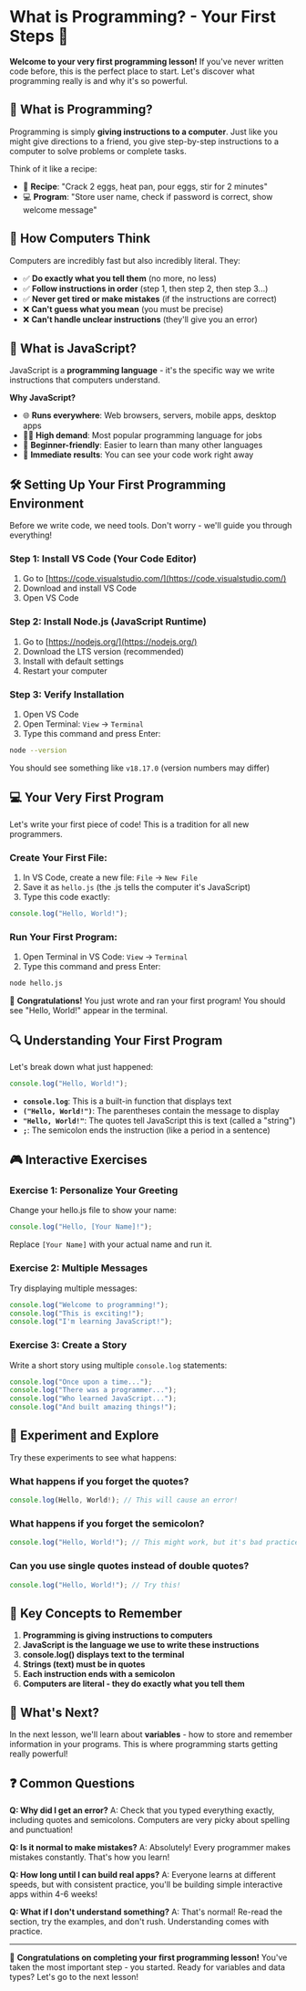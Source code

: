 # What is Programming? - Your First Steps 🎯

**Welcome to your very first programming lesson!** If you've never written code before, this is the perfect place to start. Let's discover what programming really is and why it's so powerful.

## 🤔 What is Programming?

Programming is simply **giving instructions to a computer**. Just like you might give directions to a friend, you give step-by-step instructions to a computer to solve problems or complete tasks.

Think of it like a recipe:

- 🍳 **Recipe**: "Crack 2 eggs, heat pan, pour eggs, stir for 2 minutes"
- 💻 **Program**: "Store user name, check if password is correct, show welcome message"

## 🧠 How Computers Think

Computers are incredibly fast but also incredibly literal. They:

- ✅ **Do exactly what you tell them** (no more, no less)
- ✅ **Follow instructions in order** (step 1, then step 2, then step 3...)
- ✅ **Never get tired or make mistakes** (if the instructions are correct)
- ❌ **Can't guess what you mean** (you must be precise)
- ❌ **Can't handle unclear instructions** (they'll give you an error)

## 🌟 What is JavaScript?

JavaScript is a **programming language** - it's the specific way we write instructions that computers understand.

**Why JavaScript?**

- 🌐 **Runs everywhere**: Web browsers, servers, mobile apps, desktop apps
- 👨‍💼 **High demand**: Most popular programming language for jobs
- 🚀 **Beginner-friendly**: Easier to learn than many other languages
- 🎨 **Immediate results**: You can see your code work right away

## 🛠️ Setting Up Your First Programming Environment

Before we write code, we need tools. Don't worry - we'll guide you through everything!

### Step 1: Install VS Code (Your Code Editor)

1. Go to [https://code.visualstudio.com/](https://code.visualstudio.com/)
2. Download and install VS Code
3. Open VS Code

### Step 2: Install Node.js (JavaScript Runtime)

1. Go to [https://nodejs.org/](https://nodejs.org/)
2. Download the LTS version (recommended)
3. Install with default settings
4. Restart your computer

### Step 3: Verify Installation

1. Open VS Code
2. Open Terminal: `View` → `Terminal`
3. Type this command and press Enter:

```bash
node --version
```

You should see something like `v18.17.0` (version numbers may differ)

## 💻 Your Very First Program

Let's write your first piece of code! This is a tradition for all new programmers.

### Create Your First File:

1. In VS Code, create a new file: `File` → `New File`
2. Save it as `hello.js` (the .js tells the computer it's JavaScript)
3. Type this code exactly:

```javascript
console.log("Hello, World!");
```

### Run Your First Program:

1. Open Terminal in VS Code: `View` → `Terminal`
2. Type this command and press Enter:

```bash
node hello.js
```

🎉 **Congratulations!** You just wrote and ran your first program! You should see "Hello, World!" appear in the terminal.

## 🔍 Understanding Your First Program

Let's break down what just happened:

```javascript
console.log("Hello, World!");
```

- **`console.log`**: This is a built-in function that displays text
- **`("Hello, World!")`**: The parentheses contain the message to display
- **`"Hello, World!"`**: The quotes tell JavaScript this is text (called a "string")
- **`;`**: The semicolon ends the instruction (like a period in a sentence)

## 🎮 Interactive Exercises

### Exercise 1: Personalize Your Greeting

Change your hello.js file to show your name:

```javascript
console.log("Hello, [Your Name]!");
```

Replace `[Your Name]` with your actual name and run it.

### Exercise 2: Multiple Messages

Try displaying multiple messages:

```javascript
console.log("Welcome to programming!");
console.log("This is exciting!");
console.log("I'm learning JavaScript!");
```

### Exercise 3: Create a Story

Write a short story using multiple `console.log` statements:

```javascript
console.log("Once upon a time...");
console.log("There was a programmer...");
console.log("Who learned JavaScript...");
console.log("And built amazing things!");
```

## 🧪 Experiment and Explore

Try these experiments to see what happens:

### What happens if you forget the quotes?

```javascript
console.log(Hello, World!); // This will cause an error!
```

### What happens if you forget the semicolon?

```javascript
console.log("Hello, World!"); // This might work, but it's bad practice
```

### Can you use single quotes instead of double quotes?

```javascript
console.log("Hello, World!"); // Try this!
```

## 🎯 Key Concepts to Remember

1. **Programming is giving instructions to computers**
2. **JavaScript is the language we use to write these instructions**
3. **console.log() displays text to the terminal**
4. **Strings (text) must be in quotes**
5. **Each instruction ends with a semicolon**
6. **Computers are literal - they do exactly what you tell them**

## 🚀 What's Next?

In the next lesson, we'll learn about **variables** - how to store and remember information in your programs. This is where programming starts getting really powerful!

## ❓ Common Questions

**Q: Why did I get an error?**
A: Check that you typed everything exactly, including quotes and semicolons. Computers are very picky about spelling and punctuation!

**Q: Is it normal to make mistakes?**
A: Absolutely! Every programmer makes mistakes constantly. That's how you learn!

**Q: How long until I can build real apps?**
A: Everyone learns at different speeds, but with consistent practice, you'll be building simple interactive apps within 4-6 weeks!

**Q: What if I don't understand something?**
A: That's normal! Re-read the section, try the examples, and don't rush. Understanding comes with practice.

---

🎉 **Congratulations on completing your first programming lesson!** You've taken the most important step - you started. Ready for variables and data types? Let's go to the next lesson!
